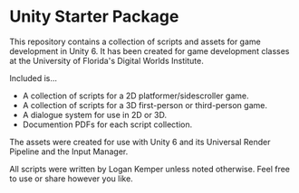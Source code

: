 # Unity Starter Package 

This repository contains a collection of scripts and assets for game development in Unity 6. 
It has been created for game development classes at the University of Florida's Digital Worlds Institute. 

Included is...
- A collection of scripts for a 2D platformer/sidescroller game. 
- A collection of scripts for a 3D first-person or third-person game. 
- A dialogue system for use in 2D or 3D. 
- Documention PDFs for each script collection. 

The assets were created for use with Unity 6 and its Universal Render Pipeline and the Input Manager. 

All scripts were written by Logan Kemper unless noted otherwise. Feel free to use or share however you like. 
